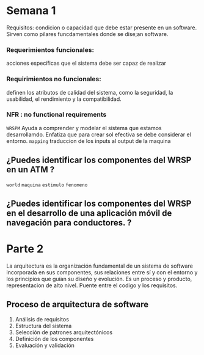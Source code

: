 # Semana 1
Requisitos: condicion o capacidad que debe estar presente en un software.
Sirven como pilares funcdamentales donde se dise;an software.
### Requerimientos funcionales:

acciones específicas que el sistema debe ser capaz de realizar
### Requirimientos no funcionales: 

definen los atributos de calidad del sistema, como la seguridad, la
usabilidad, el rendimiento y la compatibilidad.
### NFR : no functional requirements

`WRSPM` Ayuda a comprender y modelar el sistema que estamos desarrollamdo.
Enfatiza que para crear sol efectiva se debe considerar el entorno.
`mapping` traduccion de los inputs al output de la maquina
## ¿Puedes identificar los componentes del WRSP en un ATM ?
`world` 
`maquina` 
`estimulo`
`fenomeno`

## ¿Puedes identificar los componentes del WRSP en el desarrollo de una aplicación móvil de navegación para conductores. ?

# Parte 2
La arquitectura es la organización fundamental de un sistema de software
incorporada en sus componentes, sus relaciones entre sí y con el entorno
y los principios que guían su diseño y evolución.
Es un proceso y producto, representacion de alto nivel.
Puente entre el codigo y los requisitos.
## Proceso de arquitectura de software
1. Análisis de requisitos
2. Estructura del sistema
3. Selección de patrones arquitectónicos
4. Definición de los componentes
5. Evaluación y validación
